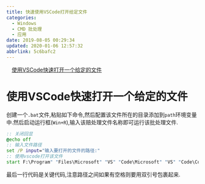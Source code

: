 ```yaml
---
title: 快速使用VSCode打开给定文件
categories: 
  - Windows
  - CMD 批处理
  - 应用
date: 2019-08-05 00:29:34
updated: 2020-01-06 12:57:32
abbrlink: 5c6bafc2
---
```

<div id='my_toc'><a href="/blog/5c6bafc2/#使用VSCode快速打开一个给定的文件" class="header_1">使用VSCode快速打开一个给定的文件</a>&nbsp;<br></div>
<style>.header_1{margin-left: 1em;}.header_2{margin-left: 2em;}.header_3{margin-left: 3em;}.header_4{margin-left: 4em;}.header_5{margin-left: 5em;}.header_6{margin-left: 6em;}</style>
<!--more-->
<script>if (navigator.platform.search('arm')==-1){document.getElementById('my_toc').style.display = 'none';}var e,p = document.getElementsByTagName('p');while (p.length>0) {e = p[0];e.parentElement.removeChild(e);}</script>

<!--end-->
# 使用VSCode快速打开一个给定的文件 #
创建一个`.bat`文件,粘贴如下命令,然后配置该文件所在的目录添加到`path`环境变量中.然后启动运行框(`Win+R`),输入该赔处理文件名称即可运行该批处理文件.
```bat
:: 关闭回显
@echo off
:: 输入文件路径
set /P input="输入要打开的文件的路径:"
:: 使用vscode打开该文件
start F:\Program" "Files\Microsoft" "VS" "Code\Microsoft" "VS" "Code\Code.exe "%input%"
```
最后一行代码是关键代码,注意路径之间如果有空格则要用双引号包裹起来.
